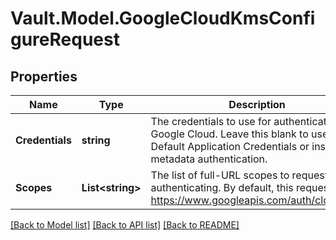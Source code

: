 # Vault.Model.GoogleCloudKmsConfigureRequest

## Properties

Name | Type | Description | Notes
------------ | ------------- | ------------- | -------------
**Credentials** | **string** | The credentials to use for authenticating to Google Cloud. Leave this blank to use the Default Application Credentials or instance metadata authentication. | [optional] 
**Scopes** | **List&lt;string&gt;** | The list of full-URL scopes to request when authenticating. By default, this requests https://www.googleapis.com/auth/cloudkms. | [optional] 

[[Back to Model list]](../README.md#documentation-for-models) [[Back to API list]](../README.md#documentation-for-api-endpoints) [[Back to README]](../README.md)

